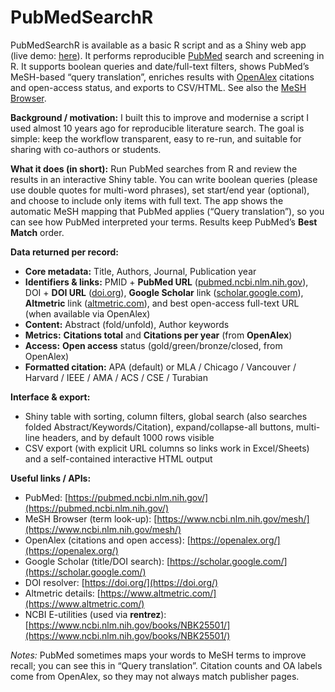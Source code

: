 # PubMedSearchR

PubMedSearchR is available as a basic R script and as a Shiny web app (live demo: [here](https://evs236.shinyapps.io/PubMedSearchR/)). It performs reproducible [PubMed](https://pubmed.ncbi.nlm.nih.gov/) search and screening in R. It supports boolean queries and date/full-text filters, shows PubMed’s MeSH-based “query translation”, enriches results with [OpenAlex](https://openalex.org/) citations and open-access status, and exports to CSV/HTML. See also the [MeSH Browser](https://www.ncbi.nlm.nih.gov/mesh/).

**Background / motivation:**
I built this to improve and modernise a script I used almost 10 years ago for reproducible literature search. The goal is simple: keep the workflow transparent, easy to re-run, and suitable for sharing with co-authors or students.

**What it does (in short):**
Run PubMed searches from R and review the results in an interactive Shiny table. You can write boolean queries (please use double quotes for multi-word phrases), set start/end year (optional), and choose to include only items with full text. The app shows the automatic MeSH mapping that PubMed applies (“Query translation”), so you can see how PubMed interpreted your terms. Results keep PubMed’s **Best Match** order.

**Data returned per record:**

* **Core metadata:** Title, Authors, Journal, Publication year
* **Identifiers & links:** PMID + **PubMed URL** ([pubmed.ncbi.nlm.nih.gov](https://pubmed.ncbi.nlm.nih.gov/)), DOI + **DOI URL** ([doi.org](https://doi.org/)), **Google Scholar** link ([scholar.google.com](https://scholar.google.com/)), **Altmetric** link ([altmetric.com](https://www.altmetric.com/)), and best open-access full-text URL (when available via OpenAlex)
* **Content:** Abstract (fold/unfold), Author keywords
* **Metrics:** **Citations total** and **Citations per year** (from **OpenAlex**)
* **Access:** **Open access** status (gold/green/bronze/closed, from OpenAlex)
* **Formatted citation:** APA (default) or MLA / Chicago / Vancouver / Harvard / IEEE / AMA / ACS / CSE / Turabian

**Interface & export:**

* Shiny table with sorting, column filters, global search (also searches folded Abstract/Keywords/Citation), expand/collapse-all buttons, multi-line headers, and by default 1000 rows visible
* CSV export (with explicit URL columns so links work in Excel/Sheets) and a self-contained interactive HTML output

**Useful links / APIs:**

* PubMed: [https://pubmed.ncbi.nlm.nih.gov/](https://pubmed.ncbi.nlm.nih.gov/)
* MeSH Browser (term look-up): [https://www.ncbi.nlm.nih.gov/mesh/](https://www.ncbi.nlm.nih.gov/mesh/)
* OpenAlex (citations and open access): [https://openalex.org/](https://openalex.org/)
* Google Scholar (title/DOI search): [https://scholar.google.com/](https://scholar.google.com/)
* DOI resolver: [https://doi.org/](https://doi.org/)
* Altmetric details: [https://www.altmetric.com/](https://www.altmetric.com/)
* NCBI E-utilities (used via **rentrez**): [https://www.ncbi.nlm.nih.gov/books/NBK25501/](https://www.ncbi.nlm.nih.gov/books/NBK25501/)

*Notes:* PubMed sometimes maps your words to MeSH terms to improve recall; you can see this in “Query translation”. Citation counts and OA labels come from OpenAlex, so they may not always match publisher pages.
